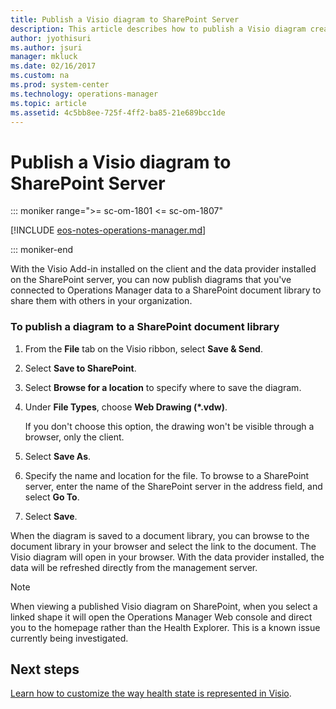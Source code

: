 ```yaml
---
title: Publish a Visio diagram to SharePoint Server
description: This article describes how to publish a Visio diagram created with the add-in to your SharePoint document library.
author: jyothisuri
ms.author: jsuri
manager: mkluck
ms.date: 02/16/2017
ms.custom: na
ms.prod: system-center
ms.technology: operations-manager
ms.topic: article
ms.assetid: 4c5bb8ee-725f-4ff2-ba85-21e689bcc1de
---
```


# Publish a Visio diagram to SharePoint Server

::: moniker range=">= sc-om-1801 <= sc-om-1807"

[!INCLUDE [eos-notes-operations-manager.md](../includes/eos-notes-operations-manager.md)]

::: moniker-end

With the Visio Add-in installed on the client and the data provider installed on the SharePoint server, you can now publish diagrams that you've connected to Operations Manager data to a SharePoint document library to share them with others in your organization.  

### To publish a diagram to a SharePoint document library  

1.  From the **File** tab on the Visio ribbon, select **Save & Send**.  

2.  Select **Save to SharePoint**.  

3.  Select **Browse for a location** to specify where to save the diagram.  

4.  Under **File Types**, choose **Web Drawing (*.vdw)**.  

    If you don't choose this option, the drawing won't be visible through a browser, only the client.  

5.  Select **Save As**.  

6.  Specify the name and location for the file. To browse to a SharePoint server, enter the name of the SharePoint server in the address field, and select **Go To**.  

7.  Select **Save**.  

When the diagram is saved to a document library, you can browse to the document library in your browser and select the link to the document. The Visio diagram will open in your browser. With the data provider installed, the data will be refreshed directly from the management server.  

> [!NOTE]
> When viewing a published Visio diagram on SharePoint, when you select a linked shape it will open the Operations Manager Web console and direct you to the homepage rather than the Health Explorer. This is a known issue currently being investigated.
>

## Next steps

[Learn how to customize the way health state is represented in Visio](/SystemCenterDocs/scom/manage-visio-addin-change-healthstate-datagraphic.md).
